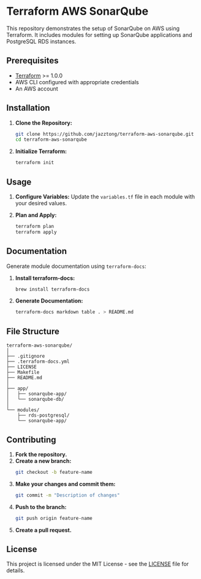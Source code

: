 # Terraform AWS SonarQube

This repository demonstrates the setup of SonarQube on AWS using Terraform. It includes modules for setting up SonarQube applications and PostgreSQL RDS instances.

## Prerequisites

- [Terraform](https://www.terraform.io/downloads.html) >= 1.0.0
- AWS CLI configured with appropriate credentials
- An AWS account

## Installation

1. **Clone the Repository:**

   ```sh
   git clone https://github.com/jazztong/terraform-aws-sonarqube.git
   cd terraform-aws-sonarqube
   ```

2. **Initialize Terraform:**
   ```sh
   terraform init
   ```

## Usage

1. **Configure Variables:**
   Update the `variables.tf` file in each module with your desired values.

2. **Plan and Apply:**
   ```sh
   terraform plan
   terraform apply
   ```

## Documentation

Generate module documentation using `terraform-docs`:

1. **Install terraform-docs:**

   ```sh
   brew install terraform-docs
   ```

2. **Generate Documentation:**
   ```sh
   terraform-docs markdown table . > README.md
   ```

## File Structure

```
terraform-aws-sonarqube/
│
├── .gitignore
├── .terraform-docs.yml
├── LICENSE
├── Makefile
├── README.md
│
├── app/
│   ├── sonarqube-app/
│   └── sonarqube-db/
│
└── modules/
    ├── rds-postgresql/
    └── sonarqube-app/
```

## Contributing

1. **Fork the repository.**
2. **Create a new branch:**
   ```sh
   git checkout -b feature-name
   ```
3. **Make your changes and commit them:**
   ```sh
   git commit -m "Description of changes"
   ```
4. **Push to the branch:**
   ```sh
   git push origin feature-name
   ```
5. **Create a pull request.**

## License

This project is licensed under the MIT License - see the [LICENSE](LICENSE) file for details.
